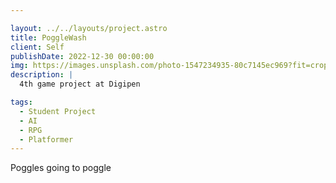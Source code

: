 ```yaml
---

layout: ../../layouts/project.astro
title: PoggleWash
client: Self
publishDate: 2022-12-30 00:00:00
img: https://images.unsplash.com/photo-1547234935-80c7145ec969?fit=crop&w=1400&h=700&q=75
description: |
  4th game project at Digipen

tags:
  - Student Project
  - AI
  - RPG
  - Platformer
---
```


Poggles going to poggle
